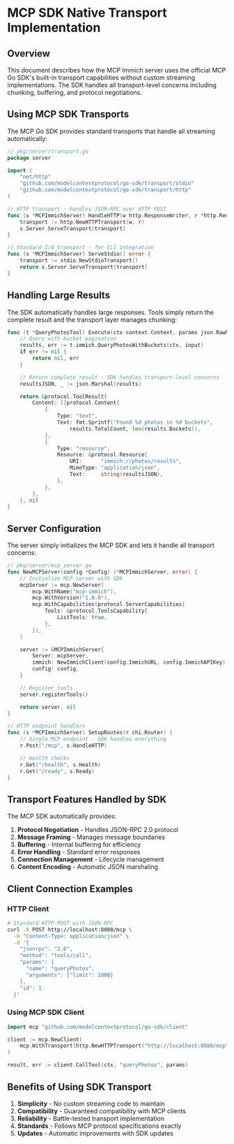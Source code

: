 # MCP SDK Native Transport Implementation

## Overview

This document describes how the MCP Immich server uses the official MCP Go SDK's built-in transport capabilities without custom streaming implementations. The SDK handles all transport-level concerns including chunking, buffering, and protocol negotiations.

## Using MCP SDK Transports

The MCP Go SDK provides standard transports that handle all streaming automatically:

```go
// pkg/server/transport.go
package server

import (
    "net/http"
    "github.com/modelcontextprotocol/go-sdk/transport/stdio"
    "github.com/modelcontextprotocol/go-sdk/transport/http"
)

// HTTP transport - handles JSON-RPC over HTTP POST
func (s *MCPImmichServer) HandleHTTP(w http.ResponseWriter, r *http.Request) {
    transport := http.NewHTTPTransport(w, r)
    s.Server.ServeTransport(transport)
}

// Standard I/O transport - for CLI integration
func (s *MCPImmichServer) ServeStdio() error {
    transport := stdio.NewStdioTransport()
    return s.Server.ServeTransport(transport)
}
```

## Handling Large Results

The SDK automatically handles large responses. Tools simply return the complete result and the transport layer manages chunking:

```go
func (t *QueryPhotosTool) Execute(ctx context.Context, params json.RawMessage) (*protocol.ToolResult, error) {
    // Query with bucket pagination
    results, err := t.immich.QueryPhotosWithBuckets(ctx, input)
    if err != nil {
        return nil, err
    }

    // Return complete result - SDK handles transport-level concerns
    resultsJSON, _ := json.Marshal(results)

    return &protocol.ToolResult{
        Content: []protocol.Content{
            {
                Type: "text",
                Text: fmt.Sprintf("Found %d photos in %d buckets",
                    results.TotalCount, len(results.Buckets)),
            },
            {
                Type: "resource",
                Resource: &protocol.Resource{
                    URI:      "immich://photos/results",
                    MimeType: "application/json",
                    Text:     string(resultsJSON),
                },
            },
        },
    }, nil
}
```

## Server Configuration

The server simply initializes the MCP SDK and lets it handle all transport concerns:

```go
// pkg/server/mcp_server.go
func NewMCPServer(config *Config) (*MCPImmichServer, error) {
    // Initialize MCP server with SDK
    mcpServer := mcp.NewServer(
        mcp.WithName("mcp-immich"),
        mcp.WithVersion("1.0.0"),
        mcp.WithCapabilities(protocol.ServerCapabilities{
            Tools: &protocol.ToolsCapability{
                ListTools: true,
            },
        }),
    )

    server := &MCPImmichServer{
        Server: mcpServer,
        immich: NewImmichClient(config.ImmichURL, config.ImmichAPIKey),
        config: config,
    }

    // Register tools
    server.registerTools()

    return server, nil
}

// HTTP endpoint handlers
func (s *MCPImmichServer) SetupRoutes(r chi.Router) {
    // Single MCP endpoint - SDK handles everything
    r.Post("/mcp", s.HandleHTTP)

    // Health checks
    r.Get("/health", s.Health)
    r.Get("/ready", s.Ready)
}
```

## Transport Features Handled by SDK

The MCP SDK automatically provides:

1. **Protocol Negotiation** - Handles JSON-RPC 2.0 protocol
2. **Message Framing** - Manages message boundaries
3. **Buffering** - Internal buffering for efficiency
4. **Error Handling** - Standard error responses
5. **Connection Management** - Lifecycle management
6. **Content Encoding** - Automatic JSON marshaling

## Client Connection Examples

### HTTP Client
```bash
# Standard HTTP POST with JSON-RPC
curl -X POST http://localhost:8080/mcp \
  -H "Content-Type: application/json" \
  -d '{
    "jsonrpc": "2.0",
    "method": "tools/call",
    "params": {
      "name": "queryPhotos",
      "arguments": {"limit": 1000}
    },
    "id": 1
  }'
```

### Using MCP SDK Client
```go
import mcp "github.com/modelcontextprotocol/go-sdk/client"

client := mcp.NewClient(
    mcp.WithTransport(http.NewHTTPTransport("http://localhost:8080/mcp")),
)

result, err := client.CallTool(ctx, "queryPhotos", params)
```

## Benefits of Using SDK Transport

1. **Simplicity** - No custom streaming code to maintain
2. **Compatibility** - Guaranteed compatibility with MCP clients
3. **Reliability** - Battle-tested transport implementation
4. **Standards** - Follows MCP protocol specifications exactly
5. **Updates** - Automatic improvements with SDK updates